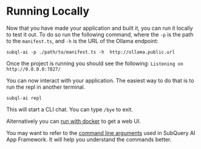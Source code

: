 # Running Locally

Now that you have made your application and built it, you can run it locally to test it out. To do so run the following command, where the `-p` is the path to the `manifest.ts`, and `-h` is the URL of the Ollama endpoint:

```shell
subql-ai -p ./path/to/manifest.ts -h  http://ollama.public.url
```

Once the project is running you should see the following: `Listening on http://0.0.0.0:7827/`

You can now interact with your application. The easiest way to do that is to run the repl in another terminal.

```shell
subql-ai repl
```

This will start a CLI chat. You can type `/bye` to exit.

Alternatively you can [run with docker](./docker.md) to get a web UI.

You may want to refer to the [command line arguments](../run/cli.md) used in SubQuery AI App Framework. It will help you understand the commands better.
